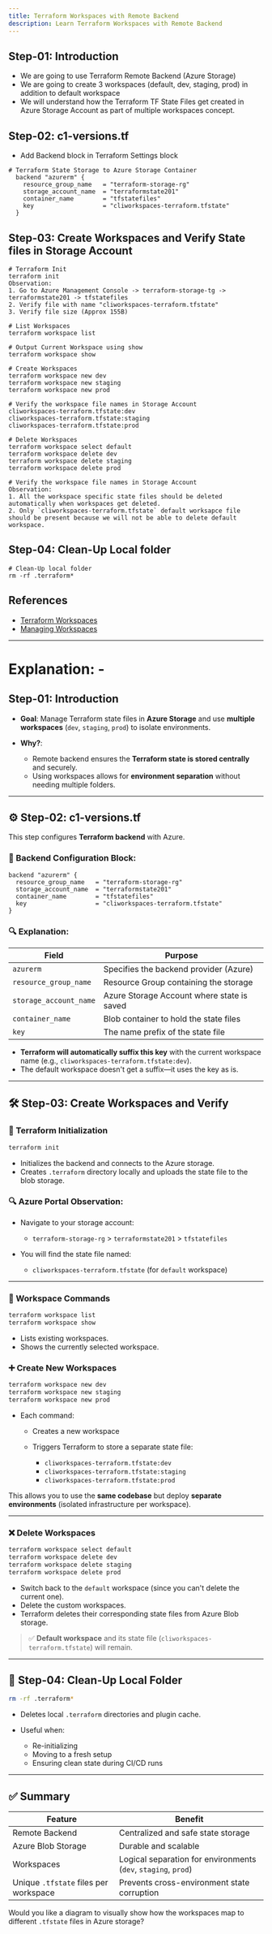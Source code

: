 ```yaml
---
title: Terraform Workspaces with Remote Backend
description: Learn Terraform Workspaces with Remote Backend
---
```


## Step-01: Introduction
- We are going to use Terraform Remote Backend (Azure Storage)
- We are going to create 3 workspaces (default, dev, staging, prod) in addition to default workspace
- We will understand how the Terraform TF State Files get created in Azure Storage Account as part of multiple workspaces concept.

## Step-02: c1-versions.tf
- Add Backend block in Terraform Settings block
```t
# Terraform State Storage to Azure Storage Container
  backend "azurerm" {
    resource_group_name   = "terraform-storage-rg"
    storage_account_name  = "terraformstate201"
    container_name        = "tfstatefiles"
    key                   = "cliworkspaces-terraform.tfstate"
  }   
```

## Step-03: Create Workspaces and Verify State files in Storage Account
```t
# Terraform Init
terraform init 
Observation:
1. Go to Azure Management Console -> terraform-storage-tg -> terraformstate201 -> tfstatefiles
2. Verify file with name "cliworkspaces-terraform.tfstate"
3. Verify file size (Approx 155B)

# List Workspaces
terraform workspace list

# Output Current Workspace using show
terraform workspace show

# Create Workspaces
terraform workspace new dev
terraform workspace new staging
terraform workspace new prod

# Verify the workspace file names in Storage Account
cliworkspaces-terraform.tfstate:dev
cliworkspaces-terraform.tfstate:staging
cliworkspaces-terraform.tfstate:prod

# Delete Workspaces
terraform workspace select default
terraform workspace delete dev
terraform workspace delete staging
terraform workspace delete prod

# Verify the workspace file names in Storage Account
Observation:
1. All the workspace specific state files should be deleted automatically when workspaces get deleted.
2. Only `cliworkspaces-terraform.tfstate` default worksapce file should be present because we will not be able to delete default workspace. 
```

## Step-04: Clean-Up Local folder
```t
# Clean-Up local folder
rm -rf .terraform*
```

## References
- [Terraform Workspaces](https://www.terraform.io/docs/language/state/workspaces.html)
- [Managing Workspaces](https://www.terraform.io/docs/cli/workspaces/index.html)

-------------------------------------------------------------------------------------------------------------------------------------------

# Explanation: - 

## Step-01: Introduction

* **Goal**: Manage Terraform state files in **Azure Storage** and use **multiple workspaces** (`dev`, `staging`, `prod`) to isolate environments.
* **Why?**:

  * Remote backend ensures the **Terraform state is stored centrally** and securely.
  * Using workspaces allows for **environment separation** without needing multiple folders.

---

## ⚙️ **Step-02: c1-versions.tf**

This step configures **Terraform backend** with Azure.

### 📄 Backend Configuration Block:

```hcl
backend "azurerm" {
  resource_group_name   = "terraform-storage-rg"
  storage_account_name  = "terraformstate201"
  container_name        = "tfstatefiles"
  key                   = "cliworkspaces-terraform.tfstate"
}
```

### 🔍 Explanation:

| Field                  | Purpose                                    |
| ---------------------- | ------------------------------------------ |
| `azurerm`              | Specifies the backend provider (Azure)     |
| `resource_group_name`  | Resource Group containing the storage      |
| `storage_account_name` | Azure Storage Account where state is saved |
| `container_name`       | Blob container to hold the state files     |
| `key`                  | The name prefix of the state file          |

* **Terraform will automatically suffix this key** with the current workspace name (e.g., `cliworkspaces-terraform.tfstate:dev`).
* The default workspace doesn't get a suffix—it uses the key as is.

---

## 🛠️ **Step-03: Create Workspaces and Verify**

### 📌 Terraform Initialization

```sh
terraform init
```

* Initializes the backend and connects to the Azure storage.
* Creates `.terraform` directory locally and uploads the state file to the blob storage.

### 🔍 Azure Portal Observation:

* Navigate to your storage account:

  * `terraform-storage-rg` > `terraformstate201` > `tfstatefiles`
* You will find the state file named:

  * `cliworkspaces-terraform.tfstate` (for `default` workspace)

---

### 🔁 Workspace Commands

```sh
terraform workspace list
terraform workspace show
```

* Lists existing workspaces.
* Shows the currently selected workspace.

### ➕ Create New Workspaces

```sh
terraform workspace new dev
terraform workspace new staging
terraform workspace new prod
```

* Each command:

  * Creates a new workspace
  * Triggers Terraform to store a separate state file:

    * `cliworkspaces-terraform.tfstate:dev`
    * `cliworkspaces-terraform.tfstate:staging`
    * `cliworkspaces-terraform.tfstate:prod`

This allows you to use the **same codebase** but deploy **separate environments** (isolated infrastructure per workspace).

---

### ❌ Delete Workspaces

```sh
terraform workspace select default
terraform workspace delete dev
terraform workspace delete staging
terraform workspace delete prod
```

* Switch back to the `default` workspace (since you can't delete the current one).
* Delete the custom workspaces.
* Terraform deletes their corresponding state files from Azure Blob storage.

> ✅ **Default workspace** and its state file (`cliworkspaces-terraform.tfstate`) will remain.

---

## 🧹 **Step-04: Clean-Up Local Folder**

```sh
rm -rf .terraform*
```

* Deletes local `.terraform` directories and plugin cache.
* Useful when:

  * Re-initializing
  * Moving to a fresh setup
  * Ensuring clean state during CI/CD runs

---

## ✅ Summary

| Feature                               | Benefit                                                        |
| ------------------------------------- | -------------------------------------------------------------- |
| Remote Backend                        | Centralized and safe state storage                             |
| Azure Blob Storage                    | Durable and scalable                                           |
| Workspaces                            | Logical separation for environments (`dev`, `staging`, `prod`) |
| Unique `.tfstate` files per workspace | Prevents cross-environment state corruption                    |

Would you like a diagram to visually show how the workspaces map to different `.tfstate` files in Azure storage?

